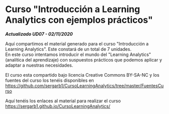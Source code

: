 # Curso "Introducción a Learning Analytics con ejemplos prácticos"

***Actualizado UD07 - 02/11/2020***

Aquí compartimos el material generado para el curso "Introducción a Learning Analytics". Este constará de un total de 7 unidades.  
En este curso intentamos introducir el mundo del "Learning Analytics" (analítica del aprendizaje) con suspuestos prácticos que podemos aplicar y adaptar a nuestras necesidades.

El curso esta compartido bajo licencia Creative Commons BY-SA-NC y los fuentes del curso los tenéis disponibles en  
https://github.com/sergarb1/CursoLearningAnalytics/tree/master/FuentesCurso

Aquí tenéis los enlaces al material para realizar el curso https://sergarb1.github.io/CursoLearningAnalytics/
